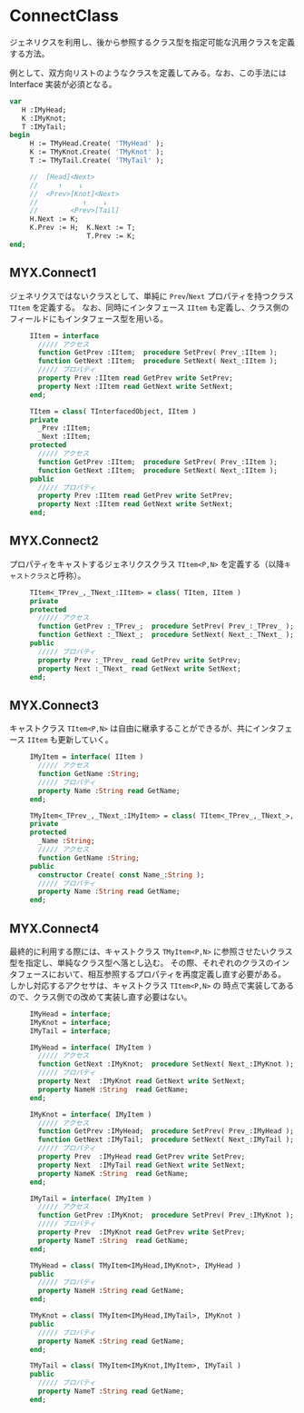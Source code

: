 ﻿# ConnectClass

ジェネリクスを利用し、後から参照するクラス型を指定可能な汎用クラスを定義する方法。

例として、双方向リストのようなクラスを定義してみる。なお、この手法には Interface 実装が必須となる。
```pascal
var
   H :IMyHead;
   K :IMyKnot;
   T :IMyTail;
begin
     H := TMyHead.Create( 'TMyHead' );
     K := TMyKnot.Create( 'TMyKnot' );
     T := TMyTail.Create( 'TMyTail' );

     //  [Head]<Next>
     //     ↑    ↓
     //  <Prev>[Knot]<Next>
     //           ↑    ↓
     //        <Prev>[Tail]
     H.Next := K;
     K.Prev := H;  K.Next := T;
                   T.Prev := K;
end;
```

## MYX.Connect1
ジェネリクスではないクラスとして、単純に `Prev`/`Next` プロパティを持つクラス `TItem` を定義する。
なお、同時にインタフェース `IItem` も定義し、クラス側のフィールドにもインタフェース型を用いる。
```pascal
     IItem = interface
       ///// アクセス
       function GetPrev :IItem;  procedure SetPrev( Prev_:IItem );
       function GetNext :IItem;  procedure SetNext( Next_:IItem );
       ///// プロパティ
       property Prev :IItem read GetPrev write SetPrev;
       property Next :IItem read GetNext write SetNext;
     end;
```
```pascal
     TItem = class( TInterfacedObject, IItem )
     private
       _Prev :IItem;
       _Next :IItem;
     protected
       ///// アクセス
       function GetPrev :IItem;  procedure SetPrev( Prev_:IItem );
       function GetNext :IItem;  procedure SetNext( Next_:IItem );
     public
       ///// プロパティ
       property Prev :IItem read GetPrev write SetPrev;
       property Next :IItem read GetNext write SetNext;
     end;
```

## MYX.Connect2
プロパティをキャストするジェネリクスクラス `TItem<P,N>` を定義する（以降`キャストクラス`と呼称）。
```pascal
     TItem<_TPrev_,_TNext_:IItem> = class( TItem, IItem )
     private
     protected
       ///// アクセス
       function GetPrev :_TPrev_;  procedure SetPrev( Prev_:_TPrev_ );
       function GetNext :_TNext_;  procedure SetNext( Next_:_TNext_ );
     public
       ///// プロパティ
       property Prev :_TPrev_ read GetPrev write SetPrev;
       property Next :_TNext_ read GetNext write SetNext;
     end;
```

## MYX.Connect3
キャストクラス `TItem<P,N>` は自由に継承することができるが、共にインタフェース `IItem` も更新していく。
```pascal
     IMyItem = interface( IItem )
       ///// アクセス
       function GetName :String;
       ///// プロパティ
       property Name :String read GetName;
     end;
```
```pascal
     TMyItem<_TPrev_,_TNext_:IMyItem> = class( TItem<_TPrev_,_TNext_>, IMyItem )
     private
     protected
       _Name :String;
       ///// アクセス
       function GetName :String;
     public
       constructor Create( const Name_:String );
       ///// プロパティ
       property Name :String read GetName;
     end;
```

## MYX.Connect4
最終的に利用する際には、キャストクラス `TMyItem<P,N>` に参照させたいクラス型を指定し、単純なクラス型へ落とし込む。
その際、それぞれのクラスのインタフェースにおいて、相互参照するプロパティを再度定義し直す必要がある。
しかし対応するアクセサは、キャストクラス `TItem<P,N>` の 時点で実装してあるので、クラス側での改めて実装し直す必要はない。
```pascal
     IMyHead = interface;
     IMyKnot = interface;
     IMyTail = interface;
```
```pascal
     IMyHead = interface( IMyItem )
       ///// アクセス
       function GetNext :IMyKnot;  procedure SetNext( Next_:IMyKnot );
       ///// プロパティ
       property Next  :IMyKnot read GetNext write SetNext;
       property NameH :String  read GetName;
     end;

     IMyKnot = interface( IMyItem )
       ///// アクセス
       function GetPrev :IMyHead;  procedure SetPrev( Prev_:IMyHead );
       function GetNext :IMyTail;  procedure SetNext( Next_:IMyTail );
       ///// プロパティ
       property Prev  :IMyHead read GetPrev write SetPrev;
       property Next  :IMyTail read GetNext write SetNext;
       property NameK :String  read GetName;
     end;

     IMyTail = interface( IMyItem )
       ///// アクセス
       function GetPrev :IMyKnot;  procedure SetPrev( Prev_:IMyKnot );
       ///// プロパティ
       property Prev  :IMyKnot read GetPrev write SetPrev;
       property NameT :String  read GetName;
     end;
```
```pascal
     TMyHead = class( TMyItem<IMyHead,IMyKnot>, IMyHead )
     public
       ///// プロパティ
       property NameH :String read GetName;
     end;

     TMyKnot = class( TMyItem<IMyHead,IMyTail>, IMyKnot )
     public
       ///// プロパティ
       property NameK :String read GetName;
     end;

     TMyTail = class( TMyItem<IMyKnot,IMyItem>, IMyTail )
     public
       ///// プロパティ
       property NameT :String read GetName;
     end;
```
